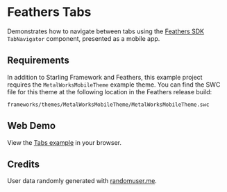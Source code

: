 # Feathers Tabs

Demonstrates how to navigate between tabs using the [Feathers SDK](http://feathersui.com/sdk/) `TabNavigator` component, presented as a mobile app.

## Requirements

In addition to Starling Framework and Feathers, this example project requires the `MetalWorksMobileTheme` example theme. You can find the SWC file for this theme at the following location in the Feathers release build:

	frameworks/themes/MetalWorksMobileTheme/MetalWorksMobileTheme.swc

## Web Demo

View the [Tabs example](http://feathersui.com/examples/tabs/) in your browser.

## Credits

User data randomly generated with [randomuser.me](https://randomuser.me/).